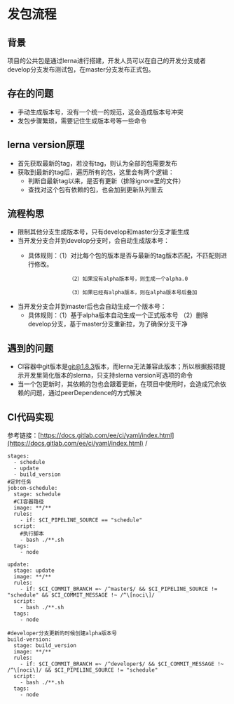 # 发包流程



## 背景

项目的公共包是通过lerna进行搭建，开发人员可以在自己的开发分支或者develop分支发布测试包，在master分支发布正式包。



## 存在的问题

- 手动生成版本号，没有一个统一的规范，这会造成版本号冲突
- 发包步骤繁琐，需要记住生成版本号等一些命令



## lerna version原理

- 首先获取最新的tag，若没有tag，则认为全部的包需要发布
- 获取到最新的tag后，遍历所有的包，这里会有两个逻辑：
    - 判断自最新tag以来，是否有更新（排除ignore里的文件）
    - 查找对这个包有依赖的包，也会加到更新队列里去



## 流程构思

- 限制其他分支生成版本号，只有develop和master分支才能生成
- 当开发分支合并到develop分支时，会自动生成版本号：
    - 具体规则：（1）对比每个包的版本是否与最新的tag版本匹配，不匹配则进行修改。

                       （2）如果没有alpha版本号，则生成一个alpha.0

                       （3）如果已经有alpha版本，则在alpha版本号后叠加

- 当开发分支合并到master后也会自动生成一个版本号：
    - 具体规则：（1）基于alpha版本自动生成一个正式版本号
			   （2）删除develop分支，基于master分支重新拉，为了确保分支干净



## 遇到的问题

- CI容器中git版本是[git@1.8.3](mailto:git@1.8.3)版本，而lerna无法兼容此版本；所以根据报错提示开发里简化版本的slerna，只支持slerna version可选项的命令
- 当一个包更新时，其依赖的包也会跟着更新，在项目中使用时，会造成冗余依赖的问题，通过peerDependence的方式解决



## CI代码实现

参考链接：[https://docs.gitlab.com/ee/ci/yaml/index.html](https://docs.gitlab.com/ee/ci/yaml/index.html) /

    stages: 
      - schedule
      - update
      - build_version
    #定时任务
    job:on-schedule:
      stage: schedule
      #CI容器路径
      image: **/**
      rules:
        - if: $CI_PIPELINE_SOURCE == "schedule"
      script:
        #执行脚本
        - bash ./**.sh
      tags:
        - node
    
    update:
      stage: update
      image: **/**
      rules:
        - if: $CI_COMMIT_BRANCH =~ /^master$/ && $CI_PIPELINE_SOURCE != "schedule" && $CI_COMMIT_MESSAGE !~ /^\[noci\]/
      script:
        - bash ./**.sh
      tags:
        - node
      
    #developer分支更新的时候创建alpha版本号
    build-version:
      stage: build_version
      image: **/**
      rules:
        - if: $CI_COMMIT_BRANCH =~ /^developer$/ && $CI_COMMIT_MESSAGE !~ /^\[noci\]/ && $CI_PIPELINE_SOURCE != "schedule"
      script:
        - bash ./**.sh
      tags:
        - node

